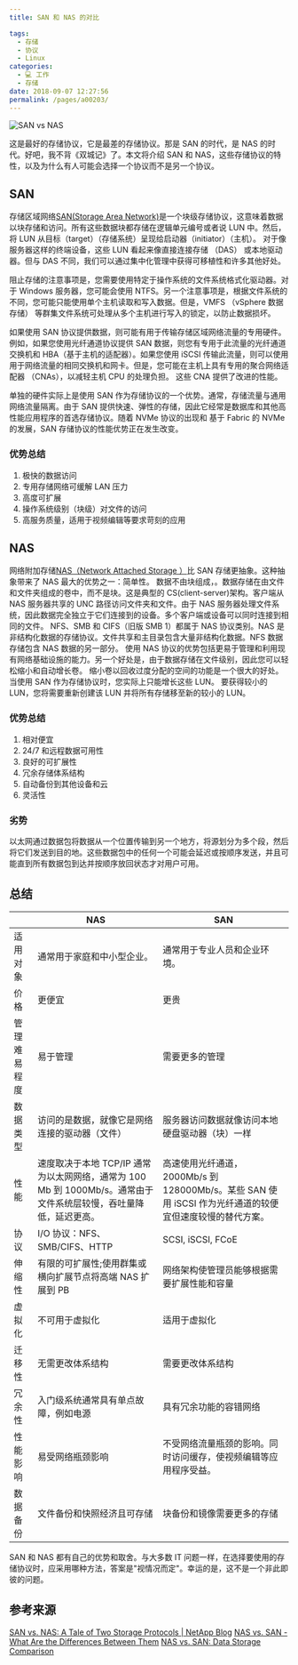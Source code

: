 ```yaml
---
title: SAN 和 NAS 的对比

tags: 
  - 存储
  - 协议
  - Linux
categories: 
  - 💻 工作
  - 存储
date: 2018-09-07 12:27:56
permalink: /pages/a00203/
---
```

![SAN vs NAS](http://blog.netapp.com/wp-content/uploads/2018/12/T25994-SANvNAS-BlogBanner-1024x512-1024x512.jpg)

这是最好的存储协议，它是最差的存储协议。那是 SAN 的时代，是 NAS 的时代。好吧，我不背《双城记》了。本文将介绍 SAN 和 NAS，这些存储协议的特性，以及为什么有人可能会选择一个协议而不是另一个协议。
## SAN
存储区域网络[SAN(Storage Area Network)](https://www.netapp.com/us/products/storage-systems/storage-area-network.aspx)是一个块级存储协议，这意味着数据以块存储和访问。所有这些数据块都存储在逻辑单元编号或者说 LUN 中。然后，将 LUN 从目标（target）（存储系统）呈现给启动器（initiator）（主机）。 对于像服务器这样的终端设备，这些 LUN 看起来像直接连接存储 （DAS） 或本地驱动器。但与 DAS 不同，我们可以通过集中化管理中获得可移植性和许多其他好处。

阻止存储的注意事项是，您需要使用特定于操作系统的文件系统格式化驱动器。对于 Windows 服务器，您可能会使用 NTFS。另一个注意事项是，根据文件系统的不同，您可能只能使用单个主机读取和写入数据。但是，VMFS （vSphere 数据存储） 等群集文件系统可处理从多个主机进行写入的锁定，以防止数据损坏。

如果使用 SAN 协议提供数据，则可能有用于传输存储区域网络流量的专用硬件。例如，如果您使用光纤通道协议提供 SAN 数据，则您有专用于此流量的光纤通道交换机和 HBA（基于主机的适配器）。如果您使用 iSCSI 传输此流量，则可以使用用于网络流量的相同交换机和网卡。但是，您可能在主机上具有专用的聚合网络适配器 （CNAs），以减轻主机 CPU 的处理负担。 这些 CNA 提供了改进的性能。

单独的硬件实际上是使用 SAN 作为存储协议的一个优势。通常，存储流量与通用网络流量隔离。由于 SAN 提供快速、弹性的存储，因此它经常是数据库和其他高性能应用程序的首选存储协议。随着 NVMe 协议的出现和 基于 Fabric 的 NVMe 的发展，SAN 存储协议的性能优势正在发生改变。
### 优势总结
1. 极快的数据访问
2. 专用存储网络可缓解 LAN 压力
3. 高度可扩展
4. 操作系统级别（块级）对文件的访问
5. 高服务质量，适用于视频编辑等要求苛刻的应用

## NAS
网络附加存储[NAS（Network Attached Storage ）](https://www.netapp.com/us/products/protocols/nas/index.aspx)比 SAN 存储更抽象。这种抽象带来了 NAS 最大的优势之一：简单性。 数据不由块组成，。数据存储在由文件和文件夹组成的卷中，而不是块。这是典型的 CS(client-server)架构。客户端从 NAS 服务器共享的 UNC 路径访问文件夹和文件。由于 NAS 服务器处理文件系统，因此数据完全独立于它们连接到的设备。多个客户端或设备可以同时连接到相同的文件。
NFS、SMB 和 CIFS（旧版 SMB 1）都属于 NAS 协议类别。NAS 是非结构化数据的存储协议。文件共享和主目录包含大量非结构化数据。NFS 数据存储包含 NAS 数据的另一部分。
使用 NAS 协议的优势包括更易于管理和利用现有网络基础设施的能力。另一个好处是，由于数据存储在文件级别，因此您可以轻松缩小和自动增长卷。 缩小卷以回收过度分配的空间的功能是一个很大的好处。 当使用 SAN 作为存储协议时，您实际上只能增长这些 LUN。 要获得较小的 LUN，您将需要重新创建该 LUN 并将所有存储移至新的较小的 LUN。
### 优势总结
1. 相对便宜
3. 24/7 和远程数据可用性
3. 良好的可扩展性
4. 冗余存储体系结构
5. 自动备份到其他设备和云
6. 灵活性 

### 劣势
以太网通过数据包将数据从一个位置传输到另一个地方，将源划分为多个段，然后将它们发送到目的地。这些数据包中的任何一个可能会延迟或按顺序发送，并且可能直到所有数据包到达并按顺序放回状态才对用户可用。
## 总结

|        | NAS                                                                | SAN                                                            |
|--------|--------------------------------------|-------------------------------|
| 适用对象       | 通常用于家庭和中小型企业。                                                       | 通常用于专业人员和企业环境。                                                    |
| 价格       | 更便宜                                                                 | 更贵                                                              |
| 管理难易程度       | 易于管理                                                               | 需要更多的管理                                                         |
| 数据类型       | 访问的是数据，就像它是网络连接的驱动器（文件）                                              | 服务器访问数据就像访问本地硬盘驱动器（块）一样                                         |
| 性能       | 速度取决于本地 TCP/IP 通常为以太网网络，通常为 100 Mb 到 1000Mb/s。通常由于文件系统层较慢，吞吐量降低，延迟更高。 | 高速使用光纤通道，2000Mb/s 到 128000Mb/s。某些 SAN 使用 iSCSI 作为光纤通道的较便宜但速度较慢的替代方案。 |
| 协议      | I/O 协议：NFS、SMB/CIFS、HTTP                                            | SCSI, iSCSI, FCoE                                               |
| 伸缩性       | 有限的可扩展性;使用群集或横向扩展节点将高端 NAS 扩展到 PB                                  | 网络架构使管理员能够根据需要扩展性能和容量                                           |
| 虚拟化        | 不可用于虚拟化                                                              | 适用于虚拟化                                                          |
| 迁移性      | 无需更改体系结构                                                            | 需要更改体系结构                                                        |
| 冗余性       | 入门级系统通常具有单点故障，例如电源                                                  | 具有冗余功能的容错网络                                                     |
| 性能影响       | 易受网络瓶颈影响                                                            | 不受网络流量瓶颈的影响。同时访问缓存，使视频编辑等应用程序受益。                                |
| 数据备份       | 文件备份和快照经济且可存储                                                      | 块备份和镜像需要更多的存储                                                  |


SAN 和 NAS 都有自己的优势和取舍。与大多数 IT 问题一样，在选择要使用的存储协议时，应采用哪种方法，答案是"视情况而定"。幸运的是，这不是一个非此即彼的问题。

## 参考来源
[SAN vs. NAS: A Tale of Two Storage Protocols | NetApp Blog](https://blog.netapp.com/san-vs-nas/)
[NAS vs. SAN - What Are the Differences Between Them](https://www.backblaze.com/blog/whats-the-diff-nas-vs-san/)
[NAS vs. SAN: Data Storage Comparison](https://www.enterprisestorageforum.com/storage-networking/nas-vs.-san-differences-and-use-cases.html)
